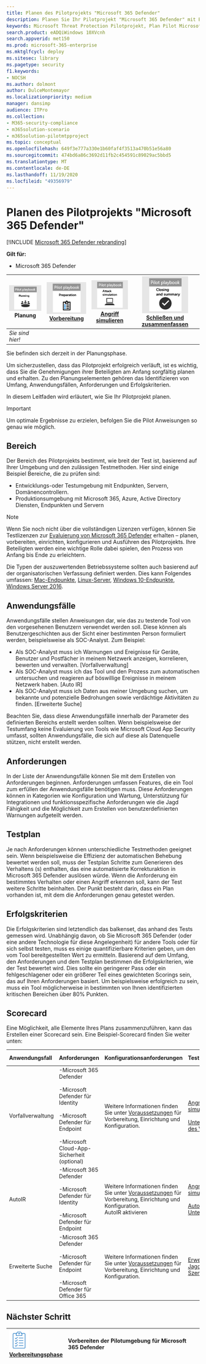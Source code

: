 ```yaml
---
title: Planen des Pilotprojekts "Microsoft 365 Defender"
description: Planen Sie Ihr Pilotprojekt "Microsoft 365 Defender" mit Beteiligten, um die Erwartungen zu verwalten und ein erfolgreiches Ergebnis sicherzustellen.
keywords: Microsoft Threat Protection Pilotprojekt, Plan Pilot Microsoft Threat Protection Project, bewerten von Microsoft Threat Protection in der Produktion, Microsoft Threat Protection Pilotprojekt, Cyber Security, Advanced persistent Threat, Enterprise Security, Devices, Device, Identity, users, Data, Applications, Incidents, Automated Investigation and Remediation, Advanced Hunting
search.product: eADQiWindows 10XVcnh
search.appverid: met150
ms.prod: microsoft-365-enterprise
ms.mktglfcycl: deploy
ms.sitesec: library
ms.pagetype: security
f1.keywords:
- NOCSH
ms.author: dolmont
author: DulceMontemayor
ms.localizationpriority: medium
manager: dansimp
audience: ITPro
ms.collection:
- M365-security-compliance
- m365solution-scenario
- m365solution-pilotmtpproject
ms.topic: conceptual
ms.openlocfilehash: 649f3e777a330e1b60faf4f3513a470b51e56a80
ms.sourcegitcommit: 474bd6a86c3692d11fb2c454591c89029ac5bbd5
ms.translationtype: MT
ms.contentlocale: de-DE
ms.lasthandoff: 11/19/2020
ms.locfileid: "49356979"
---
```

# <a name="planning-your-pilot-microsoft-365-defender-project"></a>Planen des Pilotprojekts "Microsoft 365 Defender" 

[!INCLUDE [Microsoft 365 Defender rebranding](../includes/microsoft-defender.md)]


**Gilt für:**
- Microsoft 365 Defender

|![Planung](../../media/phase-diagrams/1-planning.png)<br/>Planung|[![Vorbereiten](../../media/phase-diagrams/2-prepare.png)](prepare-mtpeval.md)<br/>[Vorbereitung](prepare-mtpeval.md) | [![Angriff simulieren](../../media/phase-diagrams/3-simluate.png)](mtp-pilot-simulate.md)<br/>[Angriff simulieren](mtp-pilot-simulate.md) | [![Schließen und zusammenfassen](../../media/phase-diagrams/4-summary.png)](mtp-pilot-close.md)<br/>[Schließen und zusammenfassen](mtp-pilot-close.md)|
|--|--|--|--|
|*Sie sind hier!*| | | |

Sie befinden sich derzeit in der Planungsphase.

Um sicherzustellen, dass das Pilotprojekt erfolgreich verläuft, ist es wichtig, dass Sie die Genehmigungen ihrer Beteiligten am Anfang sorgfältig planen und erhalten. Zu den Planungselementen gehören das Identifizieren von Umfang, Anwendungsfällen, Anforderungen und Erfolgskriterien.

In diesem Leitfaden wird erläutert, wie Sie Ihr Pilotprojekt planen. 

>[!IMPORTANT]
>Um optimale Ergebnisse zu erzielen, befolgen Sie die Pilot Anweisungen so genau wie möglich.


## <a name="scope"></a>Bereich

Der Bereich des Pilotprojekts bestimmt, wie breit der Test ist, basierend auf Ihrer Umgebung und den zulässigen Testmethoden. Hier sind einige Beispiel Bereiche, die zu prüfen sind:
- Entwicklungs-oder Testumgebung mit Endpunkten, Servern, Domänencontrollern.
- Produktionsumgebung mit Microsoft 365, Azure, Active Directory Diensten, Endpunkten und Servern

>[!NOTE]
>Wenn Sie noch nicht über die vollständigen Lizenzen verfügen, können Sie Testlizenzen zur [Evaluierung von Microsoft 365 Defender](https://aka.ms/mtp-trial-lab) erhalten – planen, vorbereiten, einrichten, konfigurieren und Ausführen des Pilotprojekts. Ihre Beteiligten werden eine wichtige Rolle dabei spielen, den Prozess von Anfang bis Ende zu erleichtern.

Die Typen der auszuwertenden Betriebssysteme sollten auch basierend auf der organisatorischen Verfassung definiert werden. Dies kann Folgendes umfassen: [Mac-Endpunkte](https://docs.microsoft.com/windows/security/threat-protection/microsoft-defender-atp/microsoft-defender-atp-mac#system-requirements), [Linux-Server](https://docs.microsoft.com/windows/security/threat-protection/microsoft-defender-atp/microsoft-defender-atp-linux#system-requirements), [Windows 10-Endpunkte](https://docs.microsoft.com/windows/security/threat-protection/microsoft-defender-atp/minimum-requirements#supported-windows-versions), [Windows Server 2016](https://docs.microsoft.com/windows/security/threat-protection/microsoft-defender-atp/minimum-requirements#supported-windows-versions).

## <a name="use-cases"></a>Anwendungsfälle

Anwendungsfälle stellen Anweisungen dar, wie das zu testende Tool von den vorgesehenen Benutzern verwendet werden soll. Diese können als Benutzergeschichten aus der Sicht einer bestimmten Person formuliert werden, beispielsweise als SOC-Analyst. Zum Beispiel:
- Als SOC-Analyst muss ich Warnungen und Ereignisse für Geräte, Benutzer und Postfächer in meinem Netzwerk anzeigen, korrelieren, bewerten und verwalten. [Vorfallverwaltung]
- Als SOC-Analyst muss ich das Tool und den Prozess zum automatischen untersuchen und reagieren auf böswillige Ereignisse in meinem Netzwerk haben. [Auto IR]
- Als SOC-Analyst muss ich Daten aus meiner Umgebung suchen, um bekannte und potenzielle Bedrohungen sowie verdächtige Aktivitäten zu finden. [Erweiterte Suche]

Beachten Sie, dass diese Anwendungsfälle innerhalb der Parameter des definierten Bereichs erstellt werden sollten. Wenn beispielsweise der Testumfang keine Evaluierung von Tools wie Microsoft Cloud App Security umfasst, sollten Anwendungsfälle, die sich auf diese als Datenquelle stützen, nicht erstellt werden.

## <a name="requirements"></a>Anforderungen

In der Liste der Anwendungsfälle können Sie mit dem Erstellen von Anforderungen beginnen. Anforderungen umfassen Features, die ein Tool zum erfüllen der Anwendungsfälle benötigen muss. Diese Anforderungen können in Kategorien wie Konfiguration und Wartung, Unterstützung für Integrationen und funktionsspezifische Anforderungen wie die Jagd Fähigkeit und die Möglichkeit zum Erstellen von benutzerdefinierten Warnungen aufgeteilt werden.

## <a name="test-plan"></a>Testplan

Je nach Anforderungen können unterschiedliche Testmethoden geeignet sein. Wenn beispielsweise die Effizienz der automatischen Behebung bewertet werden soll, muss der Testplan Schritte zum Generieren des Verhaltens (s) enthalten, das eine automatisierte Korrekturaktion in Microsoft 365 Defender auslösen würde. Wenn die Anforderung ein bestimmtes Verhalten oder einen Angriff erkennen soll, kann der Test weitere Schritte beinhalten. Der Punkt besteht darin, dass ein Plan vorhanden ist, mit dem die Anforderungen genau getestet werden.

## <a name="success-criteria"></a>Erfolgskriterien

Die Erfolgskriterien sind letztendlich das balkenset, das anhand des Tests gemessen wird. Unabhängig davon, ob Sie Microsoft 365 Defender (oder eine andere Technologie für diese Angelegenheit) für andere Tools oder für sich selbst testen, muss es einige quantifizierbare Kriterien geben, um den vom Tool bereitgestellten Wert zu ermitteln. Basierend auf dem Umfang, den Anforderungen und dem Testplan bestimmen die Erfolgskriterien, wie der Test bewertet wird. Dies sollte ein geringerer Pass oder ein fehlgeschlagener oder ein größerer Teil eines gewichteten Scorings sein, das auf Ihren Anforderungen basiert. Um beispielsweise erfolgreich zu sein, muss ein Tool möglicherweise in bestimmten von Ihnen identifizierten kritischen Bereichen über 80% Punkten.

## <a name="scorecard"></a>Scorecard

Eine Möglichkeit, alle Elemente Ihres Plans zusammenzuführen, kann das Erstellen einer Scorecard sein. Eine Beispiel-Scorecard finden Sie weiter unten:

| Anwendungsfall | Anforderungen | Konfigurationsanforderungen | Testplan | Erwartetes Ergebnis | Test Status | Bewertung | Anmerkungen |
|:-------|:-------|:-------|:-------|:-------|:-------|:-------|:-------|
|Vorfallverwaltung|-Microsoft 365 Defender  </br></br>-Microsoft Defender für Identity </br></br>-Microsoft Defender für Endpoint </br></br>-Microsoft Cloud-App-Sicherheit (optional)|Weitere Informationen finden Sie unter [Voraussetzungen](https://aka.ms/mtp-trial-lab) für Vorbereitung, Einrichtung und Konfiguration. |[Angriff simulieren](mtp-pilot-simulate.md) <br></br>[Untersuchen des Vorfalls](https://docs.microsoft.com/microsoft-365/security/mtp/mtp-pilot-simulate#investigate-an-incident) |Ermittler können den Umfang und die Auswirkungen des Vorfalls verstehen und den Vorfall verwalten.||||
|AutoIR|-Microsoft 365 Defender </br></br>-Microsoft Defender für Identity </br></br>-Microsoft Defender für Endpoint |Weitere Informationen finden Sie unter [Voraussetzungen](https://aka.ms/mtp-trial-lab) für Vorbereitung, Einrichtung und Konfiguration. <br>AutoIR aktivieren  |[Angriff simulieren](mtp-pilot-simulate.md) <br></br>[Automatische Untersuchung](https://docs.microsoft.com/microsoft-365/security/mtp/mtp-pilot-simulate#automated-investigation-and-remediation) |Warnungen und Vorfälle werden automatisch von Microsoft 365 Defender behoben.||||
|Erweiterte Suche|-Microsoft 365 Defender </br></br>-Microsoft Defender für Endpoint </br></br>-Microsoft Defender für Office 365 |Weitere Informationen finden Sie unter [Voraussetzungen](https://aka.ms/mtp-trial-lab) für Vorbereitung, Einrichtung und Konfiguration.|[Erweitertes Jagd Szenario](https://docs.microsoft.com/microsoft-365/security/mtp/mtp-pilot-simulate#advanced-hunting-scenario) |Ermittler können Daten über erweitertes suchen, pivotieren für betroffene Entitäten und durch Erstellen von benutzerdefinierten Erkennungen finden.||||



## <a name="next-step"></a>Nächster Schritt
|![Vorbereitungsphase](../../media/mtp/prep.png) <br>[Vorbereitungsphase](prepare-mtpeval.md) | Vorbereiten der Pilotumgebung für Microsoft 365 Defender
|:-------|:-----|
